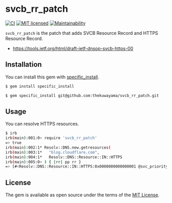 # svcb_rr_patch

[![CI](https://github.com/thekuwayama/svcb_rr_patch/workflows/CI/badge.svg)](https://github.com/thekuwayama/svcb_rr_patch/actions?workflow=CI)
[![MIT licensed](https://img.shields.io/badge/license-MIT-brightgreen.svg)](https://raw.githubusercontent.com/thekuwayama/svcb_rr_patch/master/LICENSE.txt)
[![Maintainability](https://api.codeclimate.com/v1/badges/a1e5224a552014f2d4d5/maintainability)](https://codeclimate.com/github/thekuwayama/svcb_rr_patch/maintainability)

`svcb_rr_patch` is the patch that adds SVCB Resource Record and HTTPS Resource Record.

- https://tools.ietf.org/html/draft-ietf-dnsop-svcb-https-00


## Installation

You can install this gem with [specific_install](https://rubygems.org/gems/specific_install).

```bash
$ gem install specific_install

$ gem specific_install git@github.com:thekuwayama/svcb_rr_patch.git
```


## Usage

You can resolve HTTPS resources.

```bash
$ irb
irb(main):001:0> require 'svcb_rr_patch'
=> true
irb(main):002:1* Resolv::DNS.new.getresources(
irb(main):003:1*   "blog.cloudflare.com",
irb(main):004:1*   Resolv::DNS::Resource::IN::HTTPS
irb(main):005:0> ) { |rr| pp rr }
=> [#<Resolv::DNS::Resource::IN::HTTPS:0x0000000000000001 @svc_priority=1, @svc_domain_name="", @svc_field_value={"alpn"=>#<SvcbRrPatch::SvcParams::Alpn:0x0000000000000002 @protocols=["h3-29", "h3-28", "h3-27", "h2"]>, "ipv4hint"=>#<SvcbRrPatch::SvcParams::Ipv4hint:0x0000000000000003 @addresses=[#<Resolv::IPv4 104.18.26.46>, #<Resolv::IPv4 104.18.27.46>]>, "ipv6hint"=>#<SvcbRrPatch::SvcParams::Ipv6hint:0x0000000000000004 @addresses=[#<Resolv::IPv6 2606:4700::6812:1a2e>, #<Resolv::IPv6 2606:4700::6812:1b2e>]>}, @ttl=300>]
```


## License

The gem is available as open source under the terms of the [MIT License](http://opensource.org/licenses/MIT).
